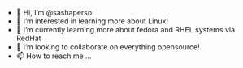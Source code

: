 - 👋 Hi, I’m @sashaperso
- 👀 I’m interested in learning more about Linux!
- 🌱 I’m currently learning more about fedora and RHEL systems via RedHat
- 💞️ I’m looking to collaborate on everything opensource!
- 📫 How to reach me ...

<!---
sashaperso/sashaperso is a ✨ special ✨ repository because its `README.md` (this file) appears on your GitHub profile.
You can click the Preview link to take a look at your changes.
--->
